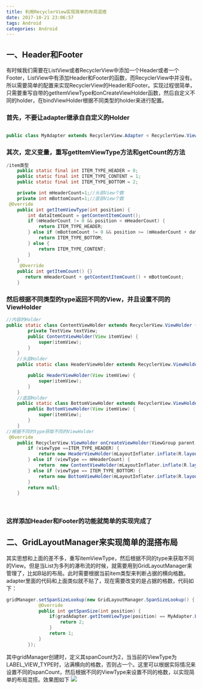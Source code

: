 ```yaml
---
title: 利用RecyclerView实现简单的布局混搭
date: 2017-10-21 23:06:57
tags: Android
categories: Android
---
```


## 一、Header和Footer

有时候我们需要在ListView或者RecyclerView中添加一个Header或者一个Footer，ListView中有添加Header和Footer的函数，而RecyclerView中并没有。所以需要简单的配置来实现RecyclerView的Header和Footer。实现过程很简单，只需要重写自带的getItemViewType和onCreateViewHolder函数，然后自定义不同的holder，在bindViewHolder根据不同类型的holder来进行配置。<!--more-->


### 首先，不要让adapter继承自自定义的Holder


```java

public class MyAdapter extends RecyclerView.Adapter < RecyclerView.ViewHolder >

```



### 其次，定义变量，重写getItemViewType方法和getCount的方法


```java
/item类型 
    public static final int ITEM_TYPE_HEADER = 0;
    public static final int ITEM_TYPE_CONTENT = 1;
    public static final int ITEM_TYPE_BOTTOM = 2;

    private int mHeaderCount=1;//头部View个数
    private int mBottomCount=1;//底部View个数
 @Override
    public int getItemViewType(int position) {
        int dataItemCount = getContentItemCount();
        if (mHeaderCount != 0 && position < mHeaderCount) {
            return ITEM_TYPE_HEADER;
        } else if (mBottomCount != 0 && position >= (mHeaderCount + dataItemCount)) {
            return ITEM_TYPE_BOTTOM;
        } else {
            return ITEM_TYPE_CONTENT;
        }
    }
	 @Override
	public int getItemCount() {}
       return mHeaderCount + getContentItemCount() + mBottomCount;
    }
```


### 然后根据不同类型的type返回不同的View，并且设置不同的ViewHolder


```java
//内容的Holder
public static class ContentViewHolder extends RecyclerView.ViewHolder {
        private TextView textView;
        public ContentViewHolder(View itemView) {
            super(itemView);
        }
    }
    //头部Holder
    public static class HeaderViewHolder extends RecyclerView.ViewHolder {

        public HeaderViewHolder(View itemView) {
            super(itemView);
        }
    }
    //底部Holder
    public static class BottomViewHolder extends RecyclerView.ViewHolder {
        public BottomViewHolder(View itemView) {
            super(itemView);
        }
    }
//根据不同的type获取不同的ViewHolder
 @Override
    public RecyclerView.ViewHolder onCreateViewHolder(ViewGroup parent, int viewType) {
        if (viewType ==ITEM_TYPE_HEADER) {
            return new HeaderViewHolder(mLayoutInflater.inflate(R.layout.rv_header, parent, false));
        } else if (viewType == mHeaderCount) {
            return  new ContentViewHolder(mLayoutInflater.inflate(R.layout.rv_item, parent, false));
        } else if (viewType == ITEM_TYPE_BOTTOM) {
            return new BottomViewHolder(mLayoutInflater.inflate(R.layout.rv_footer, parent, false));
        }
        return null;
    }
	
	
```


### 这样添加Header和Footer的功能就简单的实现完成了


## 二、GridLayoutManager来实现简单的混搭布局


其实思想和上面的差不多，重写itemViewType，然后根据不同的type来获取不同的View。但是当List为多列的瀑布流的时候，就需要用到GridLayoutManager来管理了，比如B站的布局。此时需要根据当前item类型来判断占据的横向格数。adapter里面的代码和上面类似就不贴了，现在需要改变的是占据的格数，代码如下：
```java
gridManager.setSpanSizeLookup(new GridLayoutManager.SpanSizeLookup() {
            @Override
            public int getSpanSize(int position) {
                if(gradAdapter.getItemViewType(position) == MyAdapter.LABEL_VIEW_TYPE) {
                    return 2;
                }
                return 1;
            }
        });
```
其中gridManager创建时，定义其spanCount为2，当当前的ViewType为LABEL_VIEW_TYPE时，沾满横向的格数，否则占一个。这里可以根据实际情况来设置不同的spanCount，然后根据不同的ViewType来设置不同的格数，以实现简单的布局混搭。效果图如下
![](http://wiki.hrsoft.net/uploads/201705/592d64eda10d0_592d64ed.png)
